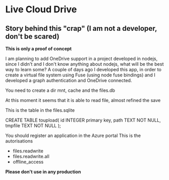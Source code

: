# Live Cloud Drive
## Story behind this "crap" (I am not a developer, don't be scared)

**This is only a proof of concept**

I am planning to add OneDrive support in a project developed in nodejs, since I didn't and I don't know anything about nodejs, what will be the best way to learn some?
A couple of days ago I developed this app, in order to create a virtual file system using Fuse (using node fuse bindings) and I developed a graph authentication and OneDrive connected.


You need to create a dir mnt, cache and the files.db

At this moment it seems that it is able to read file, almost refined the save

This is the table in the files.sqlite

CREATE TABLE toupload(
        id INTEGER primary key,
        path TEXT NOT NULL,
        tmpfile TEXT NOT NULL
);

You should register an application in the Azure portal
This is the autorisations

- files.readwrite
- files.readwrite.all
- offline_access


**Please don't use in any production**